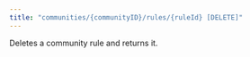 ```yaml
---
title: "communities/{communityID}/rules/{ruleId} [DELETE]"
---
```


Deletes a community rule and returns it.
